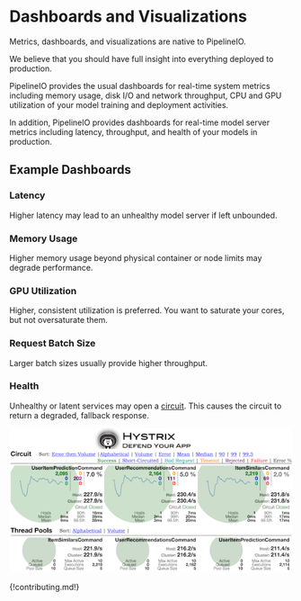 # Dashboards and Visualizations 
Metrics, dashboards, and visualizations are native to PipelineIO.  

We believe that you should have full insight into everything deployed to production.

PipelineIO provides the usual dashboards for real-time system metrics including memory usage, disk I/O and network throughput, CPU and GPU utilization of your model training and deployment activities.

In addition, PipelineIO provides dashboards for real-time model server metrics including latency, throughput, and health of your models in production.

## Example Dashboards

### Latency
Higher latency may lead to an unhealthy model server if left unbounded.

### Memory Usage
Higher memory usage beyond physical container or node limits may degrade performance.

### GPU Utilization
Higher, consistent utilization is preferred.  You want to saturate your cores, but not oversaturate them.

### Request Batch Size
Larger batch sizes usually provide higher throughput.

### Health
Unhealthy or latent services may open a [circuit](https://www.infoq.com/interviews/Building-Resilient-Systems-Michael-Nygard).  This causes the circuit to return a degraded, fallback response.

![Model Health](/img/hystrix-example-600x306.png)

<!-- Setup base for everything -->
<link rel="stylesheet" type="text/css" href="/css/global.css" />
  
  <!-- Our custom CSS -->
  <link rel="stylesheet" type="text/css" href="/css/monitor.css" />

  <!-- d3 -->
  <script type="text/javascript" src="/js/d3.v2.min.js"></script>
  
  <!-- Javascript to monitor and display -->
  <script src="../js/jquery.min.js" type="text/javascript"></script>
  <script type="text/javascript" src="/js/jquery.tinysort.min.js"></script>
  <script type="text/javascript" src="/js/tmpl.js"></script>
  <script src="//cdnjs.cloudflare.com/ajax/libs/underscore.js/1.8.3/underscore-min.js"></script>
  
  <!-- HystrixCommand -->
  <script type="text/javascript" src="/js/components/hystrixCommand/hystrixCommand.js"></script>
  <link rel="stylesheet" type="text/css" href="/css/components/hystrixCommand/hystrixCommand.css" />
  
  <!-- HystrixThreadPool -->
  <script type="text/javascript" src="/js/components/hystrixThreadPool/hystrixThreadPool.js"></script>
  <link rel="stylesheet" type="text/css" href="/css/components/hystrixThreadPool/hystrixThreadPool.css" />

<div id="header"></div>
<div id="content"></div>

<script>

    $(window).load(function() { // within load with a setTimeout to prevent the infinite spinner
      setTimeout(function() {
        addStreams();
      },0);
    });

    //Read a page's GET URL variables and return them as an associative array.
    // from: http://jquery-howto.blogspot.com/2009/09/get-url-parameters-values-with-jquery.html
    function getUrlVars() {
      var vars = [], hash;
      var hashes = window.location.href.slice(window.location.href.indexOf('?') + 1).split('&');
      for(var i = 0; i < hashes.length; i++) {
        hash = hashes[i].split('=');
        vars.push(hash[0]);
        vars[hash[0]] = hash[1];
      }
      return vars;
    }

    var hystrixStreams = [];

    function addStreams() {
      var urlVars = getUrlVars();

      var streams = urlVars.streams ? JSON.parse(decodeURIComponent(urlVars.streams)) :
        urlVars.stream ? [{
          stream: decodeURIComponent(urlVars.stream),
          delay: urlVars.delay,
          name: decodeURIComponent(urlVars.title),
          auth: urlVars.authorization
      }] : [];

      _.map(streams, function(s, i) {
        var dependenciesId = 'dependencies_' + i;

        var hystrixMonitor = new HystrixCommandMonitor(i, dependenciesId, {includeDetailIcon:false});
        var dependencyThreadPoolMonitor = new HystrixThreadPoolMonitor(i, 'dependencyThreadPools_' + i);

        hystrixStreams[i] = {
          titleName: s.name || s.stream,
          hystrixMonitor: hystrixMonitor,
          dependencyThreadPoolMonitor: dependencyThreadPoolMonitor
        };

        // sort by error+volume by default
        hystrixMonitor.sortByErrorThenVolume();
        dependencyThreadPoolMonitor.sortByVolume();

        var origin;
        if(s != undefined) {
          origin = s.stream;

          if(s.delay) {
            origin = origin + "&delay=" + s.delay;
          }

          //do not show authorization in stream title
          if(s.auth) {
            origin = origin + "&authorization=" + s.auth;
          }
        }

        var proxyStream = "../proxy.stream?origin=" + origin;

        // start the EventSource which will open a streaming connection to the server
        var source = new EventSource(proxyStream);

        // add the listener that will process incoming events
        source.addEventListener('message', hystrixMonitor.eventSourceMessageListener, false);
        source.addEventListener('message', dependencyThreadPoolMonitor.eventSourceMessageListener, false);

        //  source.addEventListener('open', function(e) {
        //    console.console.log(">>> opened connection, phase: " + e.eventPhase);
        //    // Connection was opened.
        //  }, false);

        source.addEventListener('error', function(e) {
          $("#" + dependenciesId + " .loading").html("Unable to connect to Command Metric Stream.");
          $("#" + dependenciesId + " .loading").addClass("failed");
          if (e.eventPhase == EventSource.CLOSED) {
            // Connection was closed.
            console.log("Connection was closed on error: " + e);
          } else {
            console.log("Error occurred while streaming: " + e);
          }
        }, false);
      });

      addMonitors();
    }

    function addMonitors() {
      $("#content").html(_.reduce(hystrixStreams, function(html, s, i) {
        var hystrixMonitor = 'hystrixStreams[' + i + '].hystrixMonitor';
        var dependencyThreadPoolMonitor = 'hystrixStreams[' + i + '].dependencyThreadPoolMonitor';
        var dependenciesId = 'dependencies_' + i;
        var dependencyThreadPoolsId = 'dependencyThreadPools_' + i;
        var title_name = 'title_name_' + i;

        return html +
          '<div id="monitor">' +
            '<div id="streamHeader">' +
              '<h2><span id="' + title_name + '"></span>Hystrix Stream: ' + s.titleName + '</h2>' +
            '</div>' +
            '<div class="container">' +
              '<div class="row">' +
                '<div class="menubar">' +
                  '<div class="title">' +
                    'Circuit' +
                  '</div>' +
                  '<div class="menu_actions">' +
                    'Sort: ' +
                    '<a href="javascript://" onclick="' + hystrixMonitor + '.sortByErrorThenVolume();">Error then Volume</a> |' +
                    '<a href="javascript://" onclick="' + hystrixMonitor + '.sortAlphabetically();">Alphabetical</a> | ' +
                    '<a href="javascript://" onclick="' + hystrixMonitor + '.sortByVolume();">Volume</a> | ' +
                    '<a href="javascript://" onclick="' + hystrixMonitor + '.sortByError();">Error</a> | ' +
                    '<a href="javascript://" onclick="' + hystrixMonitor + '.sortByLatencyMean();">Mean</a> | ' +
                    '<a href="javascript://" onclick="' + hystrixMonitor + '.sortByLatencyMedian();">Median</a> | ' +
                    '<a href="javascript://" onclick="' + hystrixMonitor + '.sortByLatency90();">90</a> | ' +
                    '<a href="javascript://" onclick="' + hystrixMonitor + '.sortByLatency99();">99</a> | ' +
                    '<a href="javascript://" onclick="' + hystrixMonitor + '.sortByLatency995();">99.5</a> ' +
                  '</div>' +
                  '<div class="menu_legend">' +
                    '<span class="success">Success</span> | <span class="shortCircuited">Short-Circuited</span> | <span class="badRequest"> Bad Request</span> | <span class="timeout">Timeout</span> | <span class="rejected">Rejected</span> | <span class="failure">Failure</span> | <span class="errorPercentage">Error %</span>' +
                  '</div>' +
                '</div>' +
              '</div>' +
              '<div id="' + dependenciesId + '" class="row dependencies"><span class="loading">Loading ...</span></div>' +
              '<div class="spacer"></div>' +

              '<div class="row">' +
                '<div class="menubar">' +
                  '<div class="title">' +
                    'Thread Pools' +
                  '</div>' +
                  '<div class="menu_actions">' +
                    'Sort: <a href="javascript://" onclick="' + dependencyThreadPoolMonitor + '.sortAlphabetically();">Alphabetical</a> | ' +
                    '<a href="javascript://" onclick="' + dependencyThreadPoolMonitor + '.sortByVolume();">Volume</a> | ' +
                  '</div>' +
                '</div>' +
              '</div>' +
              '<div id="' + dependencyThreadPoolsId + '" class="row dependencyThreadPools"><span class="loading">Loading ...</span></div>' +
              '<div class="spacer"></div>' +
              '<div class="spacer"></div>' +
            '</div>' +
          '</div>';
      }, ''));
    }
</script>

{!contributing.md!}
